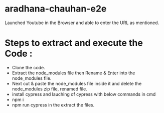 # aradhana-chauhan-e2e
Launched Youtube in the Browser and able to enter the URL as mentioned.

# Steps to extract and execute the Code :
- Clone the code.
- Extract the node_modules file then Rename & Enter into the node_modules file.
- Next cut & paste the node_modules file inside it and delete the node_modules zip file, renamed file.
- install cypress and lauching of cypress with below commands in cmd
- npm i
- npm run cypress in the extract the files.
